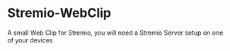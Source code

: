 # Stremio-WebClip
A small Web Clip for Stremio, you will need a Stremio Server setup on one of your devices
